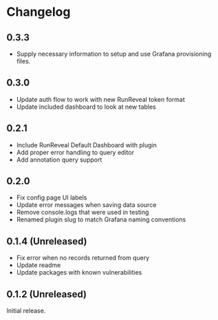 # Changelog

## 0.3.3

* Supply necessary information to setup and use Grafana provisioning files.

## 0.3.0

* Update auth flow to work with new RunReveal token format
* Update included dashboard to look at new tables

## 0.2.1

* Include RunReveal Default Dashboard with plugin
* Add proper error handling to query editor
* Add annotation query support

## 0.2.0

* Fix config page UI labels
* Update error messages when saving data source
* Remove console.logs that were used in testing
* Renamed plugin slug to match Grafana naming conventions

## 0.1.4 (Unreleased)

* Fix error when no records returned from query
* Update readme
* Update packages with known vulnerabilities

## 0.1.2 (Unreleased)

Initial release.